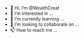 - 👋 Hi, I’m @WealthCreat
- 👀 I’m interested in ...
- 🌱 I’m currently learning ...
- 💞️ I’m looking to collaborate on ...
- 📫 How to reach me ...

<!---
WealthCreat/WealthCreat is a ✨ special ✨ repository because its `README.md` (this file) appears on your GitHub profile.
You can click the Preview link to take a look at your changes.
--->
